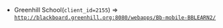  - Greenhill School(`client_id=2155`) => [`http://blackboard.greenhill.org:8080/webapps/Bb-mobile-BBLEARN2/`](http://blackboard.greenhill.org:8080/webapps/Bb-mobile-BBLEARN2/)
